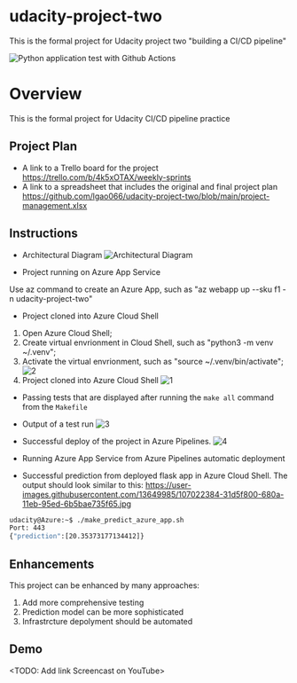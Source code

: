 # udacity-project-two
This is the formal project for Udacity project two "building a CI/CD pipeline"

![Python application test with Github Actions](https://github.com/lgao066/udacity-project-two/workflows/Python%20application%20test%20with%20Github%20Actions/badge.svg)

# Overview

This is the formal project for Udacity CI/CD pipeline practice

## Project Plan

* A link to a Trello board for the project
https://trello.com/b/4k5xOTAX/weekly-sprints
* A link to a spreadsheet that includes the original and final project plan
https://github.com/lgao066/udacity-project-two/blob/main/project-management.xlsx

## Instructions

* Architectural Diagram
![Architectural Diagram](https://user-images.githubusercontent.com/13649985/107021370-ea9b3780-6808-11eb-8558-1765ee543a75.jpg)

* Project running on Azure App Service

Use az command to create an Azure App, such as "az webapp up --sku f1 -n udacity-project-two"

* Project cloned into Azure Cloud Shell
1. Open Azure Cloud Shell;
2. Create virtual envrionment in Cloud Shell, such as "python3 -m venv ~/.venv";
3. Activate the virtual envrionment, such as "source ~/.venv/bin/activate";
![2](https://user-images.githubusercontent.com/13649985/107021396-f129af00-6808-11eb-9006-d9918e36f2ce.jpg)
4. Project cloned into Azure Cloud Shell
![1](https://user-images.githubusercontent.com/13649985/107021375-ecfd9180-6808-11eb-8117-e514e7d5805c.jpg)

* Passing tests that are displayed after running the `make all` command from the `Makefile`

* Output of a test run
![3](https://user-images.githubusercontent.com/13649985/107021398-f25adc00-6808-11eb-867a-70373c348038.jpg)

* Successful deploy of the project in Azure Pipelines.
![4](https://user-images.githubusercontent.com/13649985/107022241-03581d00-680a-11eb-985a-4492f7bc3265.jpg)

* Running Azure App Service from Azure Pipelines automatic deployment

* Successful prediction from deployed flask app in Azure Cloud Shell. 
The output should look similar to this:
https://user-images.githubusercontent.com/13649985/107022384-31d5f800-680a-11eb-95ed-6b5bae735f65.jpg

```bash
udacity@Azure:~$ ./make_predict_azure_app.sh
Port: 443
{"prediction":[20.35373177134412]}
```

> 

## Enhancements

This project can be enhanced by many approaches:
1. Add more comprehensive testing
2. Prediction model can be more sophisticated
3. Infrastrcture depolyment should be automated

## Demo 

<TODO: Add link Screencast on YouTube>
